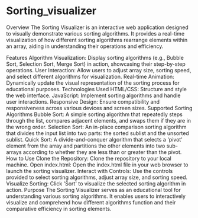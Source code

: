 # Sorting_visualizer
Overview
The Sorting Visualizer is an interactive web application designed to visually demonstrate various sorting algorithms. It provides a real-time visualization of how different sorting algorithms rearrange elements within an array, aiding in understanding their operations and efficiency.

Features
Algorithm Visualization: Display sorting algorithms (e.g., Bubble Sort, Selection Sort, Merge Sort) in action, showcasing their step-by-step operations.
User Interaction: Allow users to adjust array size, sorting speed, and select different algorithms for visualization.
Real-time Animation: Dynamically update the visual representation of the sorting process for educational purposes.
Technologies Used
HTML/CSS: Structure and style the web interface.
JavaScript: Implement sorting algorithms and handle user interactions.
Responsive Design: Ensure compatibility and responsiveness across various devices and screen sizes.
Supported Sorting Algorithms
Bubble Sort: A simple sorting algorithm that repeatedly steps through the list, compares adjacent elements, and swaps them if they are in the wrong order.
Selection Sort: An in-place comparison sorting algorithm that divides the input list into two parts: the sorted sublist and the unsorted sublist.
Quick Sort: A divide-and-conquer algorithm that selects a 'pivot' element from the array and partitions the other elements into two sub-arrays according to whether they are less than or greater than the pivot.
How to Use
Clone the Repository: Clone the repository to your local machine.
Open index.html: Open the index.html file in your web browser to launch the sorting visualizer.
Interact with Controls: Use the controls provided to select sorting algorithms, adjust array size, and sorting speed.
Visualize Sorting: Click 'Sort' to visualize the selected sorting algorithm in action.
Purpose
The Sorting Visualizer serves as an educational tool for understanding various sorting algorithms. It enables users to interactively visualize and comprehend how different algorithms function and their comparative efficiency in sorting elements.
